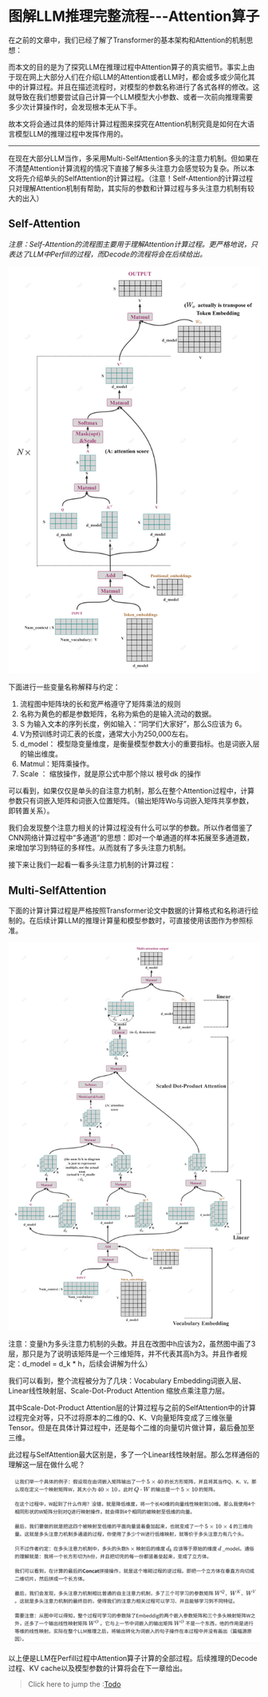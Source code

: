 # 图解LLM推理完整流程---Attention算子

在之前的文章中，我们已经了解了Transformer的基本架构和Attention的机制思想：

而本文的目的是为了探究LLM在推理过程中Attention算子的真实细节。事实上由于现在网上大部分人们在介绍LLM的Attention或者LLM时，都会或多或少简化其中的计算过程。并且在描述流程时，对模型的参数名称进行了各式各样的修改。这就导致在我们想要尝试自己计算一个LLM模型大小参数、或者一次前向推理需要多少次计算操作时，会发现根本无从下手。

故本文将会通过具体的矩阵计算过程图来探究在Attention机制究竟是如何在大语言模型LLM的推理过程中发挥作用的。

---

在现在大部分LLM当作，多采用Multi-SelfAttention多头的注意力机制。但如果在不清楚Attention计算流程的情况下直接了解多头注意力会感觉较为复杂。所以本文将先介绍单头的SelfAttention的计算过程。（注意！Self-Attention的计算过程只对理解Attention机制有帮助，其实际的参数和计算过程与多头注意力机制有较大的出入）

## Self-Attention

*注意：Self-Attention的流程图主要用于理解Attention计算过程。更严格地说，只表达了LLM中Perfill的过程，而Decode的流程将会在后续给出。*

![self-attention算子图](../images/04.png)

下面进行一些变量名称解释与约定：
1. 流程图中矩阵块的长和宽严格遵守了矩阵乘法的规则
2. 名称为黄色的都是参数矩阵，名称为紫色的是输入流动的数据。
3. S 为输入文本的序列长度，例如输入：“同学们大家好”，那么S应该为 6。
4. V为预训练时词汇表的长度，通常大小为250,000左右。
5. d_model： 模型隐变量维度，是衡量模型参数大小的重要指标。也是词嵌入层的输出维度。
6. Matmul：矩阵乘操作。
7. Scale ： 缩放操作，就是原公式中那个除以 根号dk 的操作

可以看到，如果仅仅是单头的自注意力机制，那么在整个Attention过程中，计算参数只有词嵌入矩阵和词嵌入位置矩阵。（输出矩阵Wo与词嵌入矩阵共享参数，即转置关系）。

我们会发现整个注意力相关的计算过程没有什么可以学的参数。所以作者借鉴了CNN网络计算过程中“多通道”的思想：即对一个单通道的样本拓展至多通道数，来增加学习到特征的多样性。从而就有了多头注意力机制。

接下来让我们一起看一看多头注意力机制的计算过程：

## Multi-SelfAttention

下面的计算计算过程是严格按照Transformer论文中数据的计算格式和名称进行绘制的。在后续计算LLM的推理计算量和模型参数时，可直接使用该图作为参照标准。

![Multi-SelfAttention](../images/05.png)

注意：变量h为多头注意力机制的头数。并且在改图中h应该为2，虽然图中画了3层，那只是为了说明该矩阵是一个三维矩阵，并不代表其高h为3。并且作者规定：d_model = d_k * h，后续会讲解为什么）

我们可以看到，整个流程被分为了几块：Vocabulary Embedding词嵌入层、Linear线性映射层、Scale-Dot-Product Attention 缩放点乘注意力层。

其中Scale-Dot-Product Attention层的计算过程与之前的SelfAttention中的计算过程完全对等，只不过将原本的二维的Q、K、V向量矩阵变成了三维张量Tensor。但是在具体计算过程中，还是每个二维的向量切片做计算，最后叠加至三维。

此过程与SelfAttention最大区别是，多了一个Linear线性映射层。那么怎样通俗的理解这一层在做什么呢？

![](../images/06.png)

以上便是LLM在Perfill过程中Attention算子计算的全部过程。后续推理的Decode过程、KV cache以及模型参数的计算将会在下一章给出。

> Click here to jump the :[Todo]()